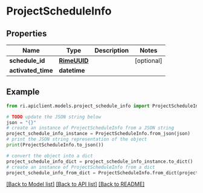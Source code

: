 # ProjectScheduleInfo


## Properties

Name | Type | Description | Notes
------------ | ------------- | ------------- | -------------
**schedule_id** | [**RimeUUID**](RimeUUID.md) |  | [optional] 
**activated_time** | **datetime** |  | 

## Example

```python
from ri.apiclient.models.project_schedule_info import ProjectScheduleInfo

# TODO update the JSON string below
json = "{}"
# create an instance of ProjectScheduleInfo from a JSON string
project_schedule_info_instance = ProjectScheduleInfo.from_json(json)
# print the JSON string representation of the object
print(ProjectScheduleInfo.to_json())

# convert the object into a dict
project_schedule_info_dict = project_schedule_info_instance.to_dict()
# create an instance of ProjectScheduleInfo from a dict
project_schedule_info_from_dict = ProjectScheduleInfo.from_dict(project_schedule_info_dict)
```
[[Back to Model list]](../README.md#documentation-for-models) [[Back to API list]](../README.md#documentation-for-api-endpoints) [[Back to README]](../README.md)

